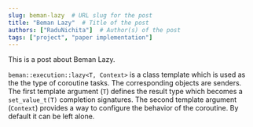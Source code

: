 ```yaml
---
slug: beman-lazy  # URL slug for the post
title: "Beman Lazy"  # Title of the post
authors: ["RaduNichita"]  # Author(s) of the post
tags: ["project", "paper implementation"]
---
```


This is a post about Beman Lazy.

<!-- truncate -->

`beman::execution::lazy<T, Context>` is a class template which
is used as the the type of coroutine tasks. The corresponding objects
are senders.  The first template argument (`T`) defines the result
type which becomes a `set_value_t(T)` completion signatures. The
second template argument (`Context`) provides a way to configure
the behavior of the coroutine. By default it can be left alone.